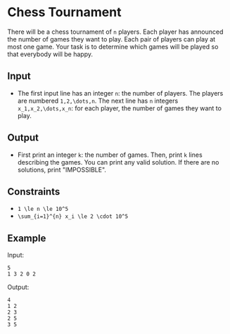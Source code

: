 # Chess Tournament 

There will be a chess tournament of ```n``` players. Each player has announced the number of games they want to play.
Each pair of players can play at most one game. Your task is to determine which games will be played so that everybody will be happy.
## Input
- The first input line has an integer ```n```: the number of players. The players are numbered ```1,2,\dots,n```.
The next line has ```n``` integers ```x_1,x_2,\dots,x_n```: for each player, the number of games they want to play.
## Output
- First print an integer ```k```: the number of games. Then, print ```k``` lines describing the games. You can print any valid solution.
If there are no solutions, print "IMPOSSIBLE".
## Constraints

- ```1 \le n \le 10^5```
- ```\sum_{i=1}^{n} x_i \le 2 \cdot 10^5```

## Example
Input:
```
5
1 3 2 0 2
```

Output:
```
4
1 2
2 3
2 5
3 5
```
